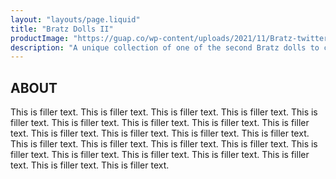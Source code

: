 ```yaml
---
layout: "layouts/page.liquid"
title: "Bratz Dolls II"
productImage: "https://guap.co/wp-content/uploads/2021/11/Bratz-twitter-page.jpeg"
description: "A unique collection of one of the second Bratz dolls to come onto the market in 1992."
---
```


## ABOUT

This is filler text. This is filler text. This is filler text. This is filler text. This is filler text. This is filler text. This is filler text. This is filler text. This is filler text. This is filler text. This is filler text. This is filler text. This is filler text. This is filler text. This is filler text. This is filler text. This is filler text. This is filler text. This is filler text. This is filler text. This is filler text. This is filler text. This is filler text. This is filler text.